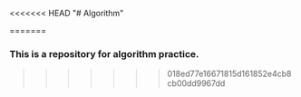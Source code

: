 <<<<<<< HEAD
"# Algorithm" 

=======
### This is a repository for algorithm practice.
>>>>>>> 018ed77e16671815d161852e4cb8cb00dd9967dd
